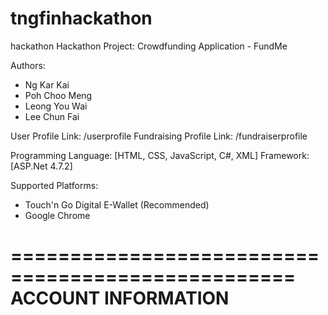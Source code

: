 # tngfinhackathon
hackathon
Hackathon Project: Crowdfunding Application - FundMe

Authors: 
  - Ng Kar Kai
  - Poh Choo Meng
  - Leong You Wai
  - Lee Chun Fai

User Profile Link: /userprofile
Fundraising Profile Link: /fundraiserprofile

Programming Language: 
[HTML, CSS, JavaScript, C#, XML]
Framework: 
[ASP.Net 4.7.2]

Supported Platforms: 
  - Touch'n Go Digital E-Wallet (Recommended)
  - Google Chrome 

==================================================
              ACCOUNT INFORMATION
==================================================
